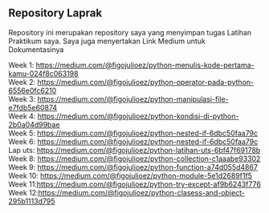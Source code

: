 ## Repository Laprak
Repository ini merupakan repository saya yang menyimpan tugas Latihan Praktikum saya.
Saya juga menyertakan Link Medium untuk Dokumentasinya

Week 1: https://medium.com/@figojulioez/python-menulis-kode-pertama-kamu-024f8c063198
<br />
Week 2: https://medium.com/@figojulioez/python-operator-pada-python-6556e0fc6210
<br />
Week 3: https://medium.com/@figojulioez/python-manipulasi-file-e7fdb5e60874
<br />
Week 4: https://medium.com/@figojulioez/python-kondisi-di-python-2b0a04d99bae
<br />
Week 5: https://medium.com/@figojulioez/python-nested-if-6dbc50faa79c
<br />
Week 6: https://medium.com/@figojulioez/python-nested-if-6dbc50faa79c
<br />
Lap uts: https://medium.com/@figojulioez/python-latihan-uts-6bf47f69178b
<br />
Week 8: https://medium.com/@figojulioez/python-collection-c1aaabe93302
<br />
Week 9: https://medium.com/@figojulioez/python-function-a74d055d4867
<br />
Week 10: https://medium.com/@figojulioez/python-module-5e1d2689f1f5
<br />
Week 11:https://medium.com/@figojulioez/python-try-except-af9b6243f776
<br />
Week 12:https://medium.com/@figojulioez/python-clasess-and-object-295b1113d795




